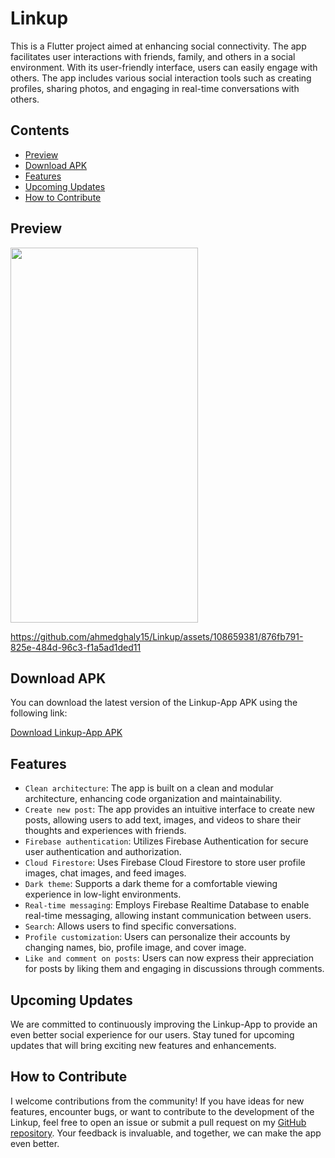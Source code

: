 # Linkup

This is a Flutter project aimed at enhancing social connectivity. The app facilitates user interactions with friends, family, and others in a social environment. With its user-friendly interface, users can easily engage with others. The app includes various social interaction tools such as creating profiles, sharing photos, and engaging in real-time conversations with others.

## Contents

- [Preview](#preview)
- [Download APK](#download-apk)
- [Features](#features)
- [Upcoming Updates](#upcoming-updates)
- [How to Contribute](#how-to-contribute)

## Preview

<div style="display: flex" > 
  <img style="display: inline-block" src="https://github.com/ahmedghaly15/Social-App/assets/108659381/3cec1455-b2ec-4179-aaf5-4e6f69e1302f" width= "300" height = "600"/>
</div>

https://github.com/ahmedghaly15/Linkup/assets/108659381/876fb791-825e-484d-96c3-f1a5ad1ded11

## Download APK

You can download the latest version of the Linkup-App APK using the following link:

[Download Linkup-App APK](https://www.mediafire.com/file/avr5a0xj9mo9jiq/Linkup.apk/file)

## Features

- `Clean architecture`: The app is built on a clean and modular architecture, enhancing code organization and maintainability.
- `Create new post`: The app provides an intuitive interface to create new posts, allowing users to add text, images, and videos to share their thoughts and experiences with friends.
- `Firebase authentication`: Utilizes Firebase Authentication for secure user authentication and authorization.
- `Cloud Firestore`: Uses Firebase Cloud Firestore to store user profile images, chat images, and feed images.
- `Dark theme`: Supports a dark theme for a comfortable viewing experience in low-light environments.
- `Real-time messaging`: Employs Firebase Realtime Database to enable real-time messaging, allowing instant communication between users.
- `Search`: Allows users to find specific conversations.
- `Profile customization`: Users can personalize their accounts by changing names, bio, profile image, and cover image.
- `Like and comment on posts`: Users can now express their appreciation for posts by liking them and engaging in discussions through comments.

## Upcoming Updates

We are committed to continuously improving the Linkup-App to provide an even better social experience for our users. Stay tuned for upcoming updates that will bring exciting new features and enhancements.

## How to Contribute

I welcome contributions from the community! If you have ideas for new features, encounter bugs, or want to contribute to the development of the Linkup, feel free to open an issue or submit a pull request on my [GitHub repository](https://github.com/ahmedghaly15/Linkup). Your feedback is invaluable, and together, we can make the app even better.
